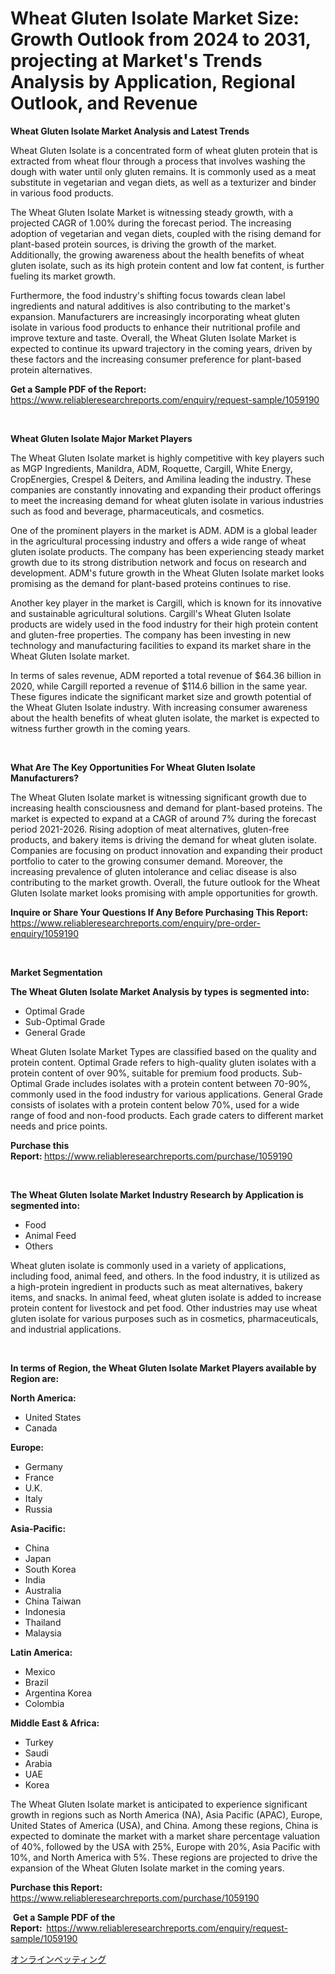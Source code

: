 <p><h1>Wheat Gluten Isolate Market Size: Growth Outlook from 2024 to 2031, projecting at Market's Trends Analysis by Application, Regional Outlook, and Revenue</h1></p><p><strong>Wheat Gluten Isolate Market Analysis and Latest Trends</strong></p>
<p><p>Wheat Gluten Isolate is a concentrated form of wheat gluten protein that is extracted from wheat flour through a process that involves washing the dough with water until only gluten remains. It is commonly used as a meat substitute in vegetarian and vegan diets, as well as a texturizer and binder in various food products.</p><p>The Wheat Gluten Isolate Market is witnessing steady growth, with a projected CAGR of 1.00% during the forecast period. The increasing adoption of vegetarian and vegan diets, coupled with the rising demand for plant-based protein sources, is driving the growth of the market. Additionally, the growing awareness about the health benefits of wheat gluten isolate, such as its high protein content and low fat content, is further fueling its market growth.</p><p>Furthermore, the food industry's shifting focus towards clean label ingredients and natural additives is also contributing to the market's expansion. Manufacturers are increasingly incorporating wheat gluten isolate in various food products to enhance their nutritional profile and improve texture and taste. Overall, the Wheat Gluten Isolate Market is expected to continue its upward trajectory in the coming years, driven by these factors and the increasing consumer preference for plant-based protein alternatives.</p></p>
<p><strong>Get a Sample PDF of the Report:&nbsp;</strong> <a href="https://www.reliableresearchreports.com/enquiry/request-sample/1059190">https://www.reliableresearchreports.com/enquiry/request-sample/1059190</a></p>
<p>&nbsp;</p>
<p><strong>Wheat Gluten Isolate Major Market Players</strong></p>
<p><p>The Wheat Gluten Isolate market is highly competitive with key players such as MGP Ingredients, Manildra, ADM, Roquette, Cargill, White Energy, CropEnergies, Crespel & Deiters, and Amilina leading the industry. These companies are constantly innovating and expanding their product offerings to meet the increasing demand for wheat gluten isolate in various industries such as food and beverage, pharmaceuticals, and cosmetics.</p><p>One of the prominent players in the market is ADM. ADM is a global leader in the agricultural processing industry and offers a wide range of wheat gluten isolate products. The company has been experiencing steady market growth due to its strong distribution network and focus on research and development. ADM's future growth in the Wheat Gluten Isolate market looks promising as the demand for plant-based proteins continues to rise.</p><p>Another key player in the market is Cargill, which is known for its innovative and sustainable agricultural solutions. Cargill's Wheat Gluten Isolate products are widely used in the food industry for their high protein content and gluten-free properties. The company has been investing in new technology and manufacturing facilities to expand its market share in the Wheat Gluten Isolate market.</p><p>In terms of sales revenue, ADM reported a total revenue of $64.36 billion in 2020, while Cargill reported a revenue of $114.6 billion in the same year. These figures indicate the significant market size and growth potential of the Wheat Gluten Isolate industry. With increasing consumer awareness about the health benefits of wheat gluten isolate, the market is expected to witness further growth in the coming years.</p></p>
<p>&nbsp;</p>
<p><strong>What Are The Key Opportunities For Wheat Gluten Isolate Manufacturers?</strong></p>
<p><p>The Wheat Gluten Isolate market is witnessing significant growth due to increasing health consciousness and demand for plant-based proteins. The market is expected to expand at a CAGR of around 7% during the forecast period 2021-2026. Rising adoption of meat alternatives, gluten-free products, and bakery items is driving the demand for wheat gluten isolate. Companies are focusing on product innovation and expanding their product portfolio to cater to the growing consumer demand. Moreover, the increasing prevalence of gluten intolerance and celiac disease is also contributing to the market growth. Overall, the future outlook for the Wheat Gluten Isolate market looks promising with ample opportunities for growth.</p></p>
<p><strong>Inquire or Share Your Questions If Any Before Purchasing This Report:</strong> <a href="https://www.reliableresearchreports.com/enquiry/pre-order-enquiry/1059190">https://www.reliableresearchreports.com/enquiry/pre-order-enquiry/1059190</a></p>
<p>&nbsp;</p>
<p><strong>Market Segmentation</strong></p>
<p><strong>The Wheat Gluten Isolate Market Analysis by types is segmented into:</strong></p>
<p><ul><li>Optimal Grade</li><li>Sub-Optimal Grade</li><li>General Grade</li></ul></p>
<p><p>Wheat Gluten Isolate Market Types are classified based on the quality and protein content. Optimal Grade refers to high-quality gluten isolates with a protein content of over 90%, suitable for premium food products. Sub-Optimal Grade includes isolates with a protein content between 70-90%, commonly used in the food industry for various applications. General Grade consists of isolates with a protein content below 70%, used for a wide range of food and non-food products. Each grade caters to different market needs and price points.</p></p>
<p><strong>Purchase this Report:&nbsp;</strong><a href="https://www.reliableresearchreports.com/purchase/1059190">https://www.reliableresearchreports.com/purchase/1059190</a></p>
<p>&nbsp;</p>
<p><strong>The Wheat Gluten Isolate Market Industry Research by Application is segmented into:</strong></p>
<p><ul><li>Food</li><li>Animal Feed</li><li>Others</li></ul></p>
<p><p>Wheat gluten isolate is commonly used in a variety of applications, including food, animal feed, and others. In the food industry, it is utilized as a high-protein ingredient in products such as meat alternatives, bakery items, and snacks. In animal feed, wheat gluten isolate is added to increase protein content for livestock and pet food. Other industries may use wheat gluten isolate for various purposes such as in cosmetics, pharmaceuticals, and industrial applications.</p></p>
<p>&nbsp;</p>
<p><strong>In terms of Region, the Wheat Gluten Isolate Market Players available by Region are:</strong></p>
<p>
    <p> <strong> North America: </strong>
        <ul>
            <li>United States</li>
            <li>Canada</li>
        </ul>
        </p> 
    <p> <strong> Europe: </strong>
        <ul>
            <li>Germany</li>
            <li>France</li>
            <li>U.K.</li>
            <li>Italy</li>
            <li>Russia</li>
        </ul>
        </p> 
    <p> <strong> Asia-Pacific: </strong>
        <ul>
            <li>China</li>
            <li>Japan</li>
            <li>South Korea</li>
            <li>India</li>
            <li>Australia</li>
            <li>China Taiwan</li>
            <li>Indonesia</li>
            <li>Thailand</li>
            <li>Malaysia</li>
        </ul>
        </p> 
    <p> <strong> Latin America: </strong>
        <ul>
            <li>Mexico</li>
            <li>Brazil</li>
            <li>Argentina Korea</li>
            <li>Colombia</li>
        </ul>
        </p> 
    <p> <strong> Middle East & Africa: </strong>
        <ul>
            <li>Turkey</li>
            <li>Saudi</li>
            <li>Arabia</li>
            <li>UAE</li>
            <li>Korea</li>
        </ul>
    </p>
    </p>
<p><p>The Wheat Gluten Isolate market is anticipated to experience significant growth in regions such as North America (NA), Asia Pacific (APAC), Europe, United States of America (USA), and China. Among these regions, China is expected to dominate the market with a market share percentage valuation of 40%, followed by the USA with 25%, Europe with 20%, Asia Pacific with 10%, and North America with 5%. These regions are projected to drive the expansion of the Wheat Gluten Isolate market in the coming years.</p></p>
<p><strong>Purchase this Report: </strong><a href="https://www.reliableresearchreports.com/purchase/1059190">https://www.reliableresearchreports.com/purchase/1059190</a></p>
<p>&nbsp;<strong>Get a Sample PDF of the Report:&nbsp;&nbsp;</strong><a href="https://www.reliableresearchreports.com/enquiry/request-sample/1059190">https://www.reliableresearchreports.com/enquiry/request-sample/1059190</a></p>
<p><strong></strong></p>
<p><p><a href="https://github.com/SarahFahey88/Market-Research-Report-List-1/blob/main/685811517320.md">オンラインベッティング</a></p></p>